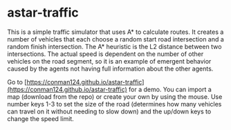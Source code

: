 # astar-traffic

This is a simple traffic simulator that uses A* to calculate routes.  It creates a number of vehicles that each choose a
random start road intersection and a random finish intersection.  The A* heuristic is the L2 distance between two intersections.
The actual speed is dependent on the number of other vehicles on the road segment, so it is an example of emergent behavior caused
by the agents not having full information about the other agents.

Go to [https://conman124.github.io/astar-traffic](https://conman124.github.io/astar-traffic) for a demo.  You can import a map
(download from the repo) or create your own by using the mouse.  Use number keys 1-3 to set the size of the road (determines how many
vehicles can travel on it without needing to slow down) and the up/down keys to change the speed limit.
